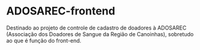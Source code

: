 # ADOSAREC-frontend
Destinado ao projeto de controle de cadastro de doadores à ADOSAREC (Associação dos Doadores de Sangue da Região de Canoinhas), sobretudo ao que é função do front-end.
